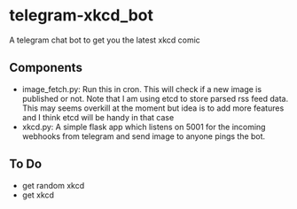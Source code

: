 # telegram-xkcd_bot
A telegram chat bot to get you the latest xkcd comic

Components
----------
* image_fetch.py: Run this in cron. This will check if a new image is published or not. Note that I am using etcd to store parsed rss feed data. This may seems overkill at the moment but idea is to add more features and I think etcd will be handy in that case
* xkcd.py: A simple flask app which listens on 5001 for the incoming webhooks from telegram and send image to anyone pings the bot.

To Do
------
* get random xkcd
* get <number> xkcd
